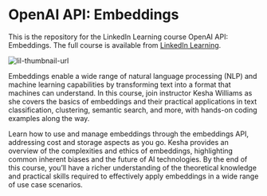 # OpenAI API: Embeddings
This is the repository for the LinkedIn Learning course OpenAI API: Embeddings. The full course is available from [LinkedIn Learning][lil-course-url].

![lil-thumbnail-url]

Embeddings enable a wide range of natural language processing (NLP) and machine learning capabilities by transforming text into a format that machines can understand. In this course, join instructor Kesha Williams as she covers the basics of embeddings and their practical applications in text classification, clustering, semantic search, and more, with hands-on coding examples along the way.

Learn how to use and manage embeddings through the embeddings API, addressing cost and storage aspects as you go. Kesha provides an overview of the complexities and ethics of embeddings, highlighting common inherent biases and the future of AI technologies. By the end of this course, you’ll have a richer understanding of the theoretical knowledge and practical skills required to effectively apply embeddings in a wide range of use case scenarios.


[0]: # (Replace these placeholder URLs with actual course URLs)

[lil-course-url]: https://www.linkedin.com/learning/openai-api-embeddings
[lil-thumbnail-url]: https://media.licdn.com/dms/image/D560DAQE9xBCnX-ribQ/learning-public-crop_675_1200/0/1706053833371?e=2147483647&v=beta&t=JdblO-JrOGXiaxlJXfr4t4utmvTgYJcCAcnwwqQOO4M

